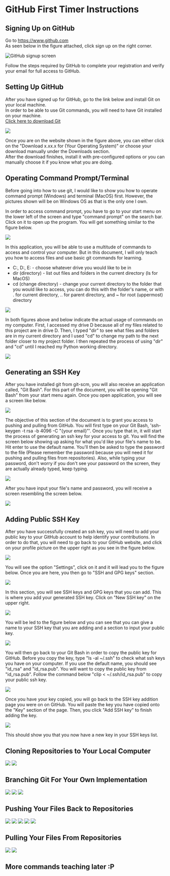 # GitHub First Timer Instructions
## Signing Up on GitHub
Go to https://www.github.com  
As seen below in the figure attached, click sign up on the right corner.

![GitHub signup screen](./images/intro-github/github-1.JPG)

Follow the steps required by GitHub to complete your registration and verify your email for full access to GitHub.

## Setting Up GitHub
After you have signed up for GitHub, go to the link below and install Git on your local machine.  
In order to be able to use Git commands, you will need to have Git installed on your machine.  
[Click here to download Git](https://git-scm.com/downloads)  

![](./images/intro-github/github-2.JPG)

Once you are on the website shown in the figure above, you can either click on the "Download x.xx.x for (Your Operating System)" or choose your download manually under the Downloads section.  
After the download finishes, install it with pre-configured options or you can manually choose it if you know what you are doing.

## Operating Command Prompt/Terminal
Before going into how to use git, I would like to show you how to operate command prompt (Windows) and terminal (MacOS) first. However, the pictures shown will be on Windows OS as that is the only one I own.

In order to access command prompt, you have to go to your start menu on the lower left of the screen and type "command prompt" on the search bar. Click on it to open up the program. You will get something similar to the figure below.  

![](./images/intro-github/github-3.JPG)

In this application, you will be able to use a multitude of commands to access and control your computer. But in this document, I will only teach you how to access files and use basic git commands for learning.

* C:, D:, E: - choose whatever drive you would like to be in  
* dir (directory) - list out files and folders in the current directory (ls for MacOS)  
* cd (change directory) - change your current directory to the folder that you would like to access, you can do this with the folder's name, or with . for current directory, .. for parent directory, and ~ for root (uppermost) directory  

![](./images/intro-github/github-4.JPG)

In both figures above and below indicate the actual usage of commands on my computer. First, I accessed my drive D because all of my files related to this project are in drive D. Then, I typed "dir" to see what files and folders are in my current directory and I used "cd" to change my path to the next folder closer to my project folder. I then repeated the process of using "dir" and "cd" until I reached my Python working directory.  

![](./images/intro-github/github-5.JPG)

## Generating an SSH Key
After you have installed git from git-scm, you will also receive an application called, "Git Bash". For this part of the document, you will be opening "Git Bash" from your start menu again. Once you open application, you will see a screen like below.

![](./images/intro-github/github-6.JPG)

The objective of this section of the document is to grant you access to pushing and pulling from GitHub. You will first type on your Git Bash, 'ssh-keygen -t rsa -b 4096 -C "{your email}"'. Once you type that in, it will start the process of generating an ssh key for your access to git. You will find the screen below showing up asking for what you'd like your file's name to be. Hit enter to use the default name. You'll then be asked to type the password to the file (Please remember the password because you will need it for pushing and pulling files from repositories). Also, while typing your password, don't worry if you don't see your password on the screen, they are actually already typed, keep typing.  

![](./images/intro-github/github-7.JPG)

After you have input your file's name and password, you will receive a screen resembling the screen below.

![](./images/intro-github/github-8.JPG)

## Adding Public SSH Key
After you have successfully created an ssh key, you will need to add your public key to your GitHub account to help identify your contributions. In order to do that, you will need to go back to your GitHub website, and click on your profile picture on the upper right as you see in the figure below.  

![](./images/intro-github/github-9.JPG)

You will see the option "Settings", click on it and it will lead you to the figure below. Once you are here, you then go to "SSH and GPG keys" section.

![](./images/intro-github/github-10.JPG)

In this section, you will see SSH keys and GPG keys that you can add. This is where you add your generated SSH key. Click on "New SSH key" on the upper right.

![](./images/intro-github/github-11.JPG)

You will be led to the figure below and you can see that you can give a name to your SSH key that you are adding and a section to input your public key.

![](./images/intro-github/github-12.JPG)

You will then go back to your Git Bash in order to copy the public key for GitHub. Before you copy the key, type "ls -al ~/.ssh" to check what ssh keys you have on your computer. If you use the default name, you should see "id_rsa" and "id_rsa.pub". You will want to copy the public key from "id_rsa.pub". Follow the command below "clip < ~/.ssh/id_rsa.pub" to copy your public ssh key.

![](./images/intro-github/github-13.JPG)

Once you have your key copied, you will go back to the SSH key addition page you were on on GitHub. You will paste the key you have copied onto the "Key" section of the page. Then, you click "Add SSH key" to finish adding the key.

![](./images/intro-github/github-14.JPG)

This should show you that you now have a new key in your SSH keys list.

## Cloning Repositories to Your Local Computer
![](./images/intro-github/github-15.JPG)
![](./images/intro-github/github-16.JPG)

## Branching Git For Your Own Implementation
![](./images/intro-github/github-17.JPG)
![](./images/intro-github/github-18.JPG)
![](./images/intro-github/github-19.JPG)

## Pushing Your Files Back to Repositories
![](./images/intro-github/github-20.JPG)
![](./images/intro-github/github-21.JPG)
![](./images/intro-github/github-22.JPG)
![](./images/intro-github/github-23.JPG)
![](./images/intro-github/github-24.JPG)

## Pulling Your Files From Repositories
![](./images/intro-github/github-25.JPG)
![](./images/intro-github/github-26.JPG)

## More commands teaching later :P
